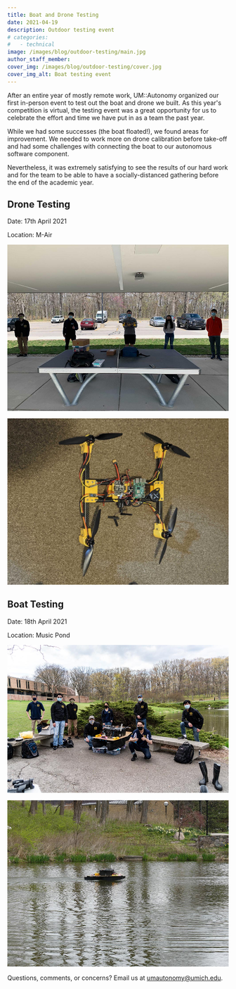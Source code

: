```yaml
---
title: Boat and Drone Testing
date: 2021-04-19
description: Outdoor testing event
# categories:
#   - technical
image: /images/blog/outdoor-testing/main.jpg
author_staff_member:
cover_img: /images/blog/outdoor-testing/cover.jpg
cover_img_alt: Boat testing event
---
```


After an entire year of mostly remote work, UM::Autonomy organized our first in-person event to test out the boat and drone we built. As this year's competition is virtual, the testing event was a great opportunity for us to celebrate the effort and time we have put in as a team the past year.

While we had some successes (the boat floated!), we found areas for improvement. We needed to work more on drone calibration before take-off and had some challenges with connecting the boat to our autonomous software component.

Nevertheless, it was extremely satisfying to see the results of our hard work and for the team to be able to have a socially-distanced gathering before the end of the academic year.

## Drone Testing

Date: 17th April 2021

Location: M-Air

![Drone Testing Group Picture](/images/blog/outdoor-testing/drone-group.jpg)

![Drone](/images/blog/outdoor-testing/drone.jpg)

## Boat Testing

Date: 18th April 2021

Location: Music Pond

![Boat Testing Group Picture](/images/blog/outdoor-testing/boat-group.jpg)

![Boat](/images/blog/outdoor-testing/boat.jpg)

Questions, comments, or concerns? Email us at [umautonomy@umich.edu](mailto:umautonomy@umich.edu).

